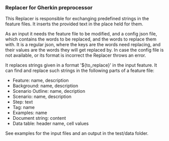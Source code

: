 ### Replacer for Gherkin preprocessor

This Replacer is responsible for exchanging predefined strings in the
feature files. It inserts the provided text in the place held for them.

As an input it needs the feature file to be modified, and a config
json file, which contains the words to be replaced, and the words
to replace them with. It is a regular json, where the keys are the
words need replacing, and their values are the words they will get
replaced by.
In case the config file is not available, or its format is incorrect
the Replacer throws an error.

It replaces strings given in a format '${to_replace}' in the input
feature.
It can find and replace such strings in the following parts of a
feature file:

* Feature: name, description
* Background: name, description
* Scenario Outline: name, decription
* Scenario: name, description
* Step: text
* Tag: name
* Examples: name
* Document string: content
* Data table: header name, cell values

See examples for the input files and an output in the test/data folder.





